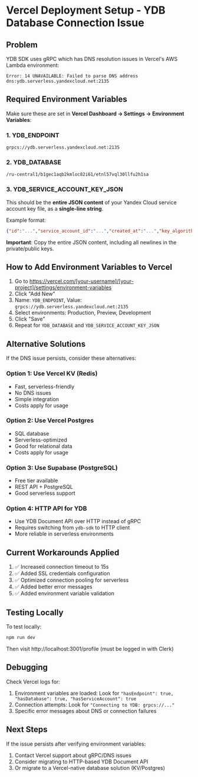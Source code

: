 # Vercel Deployment Setup - YDB Database Connection Issue

## Problem
YDB SDK uses gRPC which has DNS resolution issues in Vercel's AWS Lambda environment:
```
Error: 14 UNAVAILABLE: Failed to parse DNS address dns:ydb.serverless.yandexcloud.net:2135
```

## Required Environment Variables

Make sure these are set in **Vercel Dashboard → Settings → Environment Variables**:

### 1. YDB_ENDPOINT
```
grpcs://ydb.serverless.yandexcloud.net:2135
```

### 2. YDB_DATABASE
```
/ru-central1/b1gec1aqb2kmloc82i61/etnl57vql30llfu2h1sa
```

### 3. YDB_SERVICE_ACCOUNT_KEY_JSON
This should be the **entire JSON content** of your Yandex Cloud service account key file, as a **single-line string**.

Example format:
```json
{"id":"...","service_account_id":"...","created_at":"...","key_algorithm":"RSA_2048","public_key":"-----BEGIN PUBLIC KEY-----\n...\n-----END PUBLIC KEY-----\n","private_key":"-----BEGIN PRIVATE KEY-----\n...\n-----END PRIVATE KEY-----\n"}
```

**Important**: Copy the entire JSON content, including all newlines in the private/public keys.

## How to Add Environment Variables to Vercel

1. Go to https://vercel.com/[your-username]/[your-project]/settings/environment-variables
2. Click "Add New"
3. Name: `YDB_ENDPOINT`, Value: `grpcs://ydb.serverless.yandexcloud.net:2135`
4. Select environments: Production, Preview, Development
5. Click "Save"
6. Repeat for `YDB_DATABASE` and `YDB_SERVICE_ACCOUNT_KEY_JSON`

## Alternative Solutions

If the DNS issue persists, consider these alternatives:

### Option 1: Use Vercel KV (Redis)
- Fast, serverless-friendly
- No DNS issues
- Simple integration
- Costs apply for usage

### Option 2: Use Vercel Postgres
- SQL database
- Serverless-optimized
- Good for relational data
- Costs apply for usage

### Option 3: Use Supabase (PostgreSQL)
- Free tier available
- REST API + PostgreSQL
- Good serverless support

### Option 4: HTTP API for YDB
- Use YDB Document API over HTTP instead of gRPC
- Requires switching from `ydb-sdk` to HTTP client
- More reliable in serverless environments

## Current Workarounds Applied

1. ✅ Increased connection timeout to 15s
2. ✅ Added SSL credentials configuration
3. ✅ Optimized connection pooling for serverless
4. ✅ Added better error messages
5. ✅ Added environment variable validation

## Testing Locally

To test locally:
```bash
npm run dev
```

Then visit http://localhost:3001/profile (must be logged in with Clerk)

## Debugging

Check Vercel logs for:
1. Environment variables are loaded: Look for `"hasEndpoint": true, "hasDatabase": true, "hasServiceAccount": true`
2. Connection attempts: Look for `"Connecting to YDB: grpcs://..."`
3. Specific error messages about DNS or connection failures

## Next Steps

If the issue persists after verifying environment variables:
1. Contact Vercel support about gRPC/DNS issues
2. Consider migrating to HTTP-based YDB Document API
3. Or migrate to a Vercel-native database solution (KV/Postgres)

